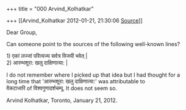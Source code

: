 +++
title = "000 Arvind_Kolhatkar"

+++
[[Arvind_Kolhatkar	2012-01-21, 21:30:06 [Source](https://groups.google.com/g/samskrita/c/7b6ug1Ggk1w)]]



Dear Group,

Can someone point to the sources of the following well-known lines?

1\) एकां लज्जां परित्यज्य सर्वत्र विजयी भवेत् \|  
2) आरम्भशूरा: खलु दाक्षिणात्या: \|

I do not remember where I picked up that idea but I had thought for a  
long time that 'आरम्भशूरा: खलु दाक्षिणात्या:' was attributable to  
वेंकटाध्वरि of विश्वगुणादर्शचम्पू. It does not seem so.

Arvind Kolhatkar, Toronto, January 21, 2012.

